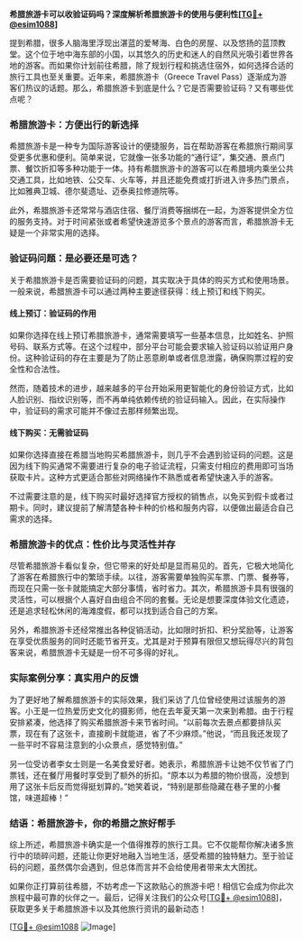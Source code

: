 **希腊旅游卡可以收验证码吗？深度解析希腊旅游卡的使用与便利性[[TG💪+ @esim1088](https://t.me/s/esim1088)]**

提到希腊，很多人脑海里浮现出湛蓝的爱琴海、白色的房屋、以及悠扬的蓝顶教堂。这个位于地中海东部的小国，以其悠久的历史和迷人的自然风光吸引着世界各地的游客。而如果你计划前往希腊，除了规划行程和挑选住宿外，如何选择合适的旅行工具也至关重要。近年来，希腊旅游卡（Greece Travel Pass）逐渐成为游客们热议的话题。那么，希腊旅游卡到底是什么？它是否需要验证码？又有哪些优点呢？

### 希腊旅游卡：方便出行的新选择

希腊旅游卡是一种专为国际游客设计的便捷服务，旨在帮助游客在希腊旅行期间享受更多优惠和便利。简单来说，它就像一张多功能的“通行证”，集交通、景点门票、餐饮折扣等多种功能于一体。持有希腊旅游卡的游客可以在希腊境内乘坐公共交通工具，比如地铁、公交车、火车等，并且还能免费或打折进入许多热门景点，比如雅典卫城、德尔斐遗址、迈泰奥拉修道院等。

此外，希腊旅游卡还常常与酒店住宿、餐厅消费等捆绑在一起，为游客提供全方位的服务支持。对于时间紧张或者希望快速游览多个景点的游客而言，希腊旅游卡无疑是一个非常实用的选择。

### 验证码问题：是必要还是可选？

关于希腊旅游卡是否需要验证码的问题，其实取决于具体的购买方式和使用场景。一般来说，希腊旅游卡可以通过两种主要途径获得：线上预订和线下购买。

#### 线上预订：验证码的作用

如果你选择在线上预订希腊旅游卡，通常需要填写一些基本信息，比如姓名、护照号码、联系方式等。在这个过程中，部分平台可能会要求输入验证码以验证用户身份。这种验证码的存在主要是为了防止恶意刷单或者信息泄露，确保购票过程的安全性和合法性。

然而，随着技术的进步，越来越多的平台开始采用更智能化的身份验证方式，比如人脸识别、指纹识别等，而不再单纯依赖传统的验证码输入。因此，在实际操作中，验证码的需求可能并不像过去那样频繁出现。

#### 线下购买：无需验证码

如果你选择直接在希腊当地购买希腊旅游卡，则几乎不会遇到验证码的问题。这是因为线下购买通常不需要进行复杂的电子验证流程，只需支付相应的费用即可当场获取卡片。这种方式更适合那些对网络操作不熟悉或者希望快速入手的游客。

不过需要注意的是，线下购买时最好选择官方授权的销售点，以免买到假卡或者过期卡。同时，建议提前了解清楚各种卡种的价格和服务内容，以便做出最适合自己需求的选择。

### 希腊旅游卡的优点：性价比与灵活性并存

尽管希腊旅游卡看似复杂，但它带来的好处却是显而易见的。首先，它极大地简化了游客在希腊旅行中的繁琐手续。以往，游客需要单独购买车票、门票、餐券等，而现在只需一张卡就能搞定大部分事情，省时省力。其次，希腊旅游卡具有很强的灵活性，可以根据个人喜好自由组合不同的套餐。无论是想要深度体验文化遗迹，还是追求轻松休闲的海滩度假，都可以找到适合自己的方案。

另外，希腊旅游卡还经常推出各种促销活动，比如限时折扣、积分奖励等，让游客在享受优质服务的同时还能节省开支。尤其是对于预算有限但又想玩得尽兴的背包客来说，希腊旅游卡无疑是一份不可多得的好礼。

### 实际案例分享：真实用户的反馈

为了更好地了解希腊旅游卡的实际效果，我们采访了几位曾经使用过该服务的游客。小王是一位热爱历史文化的摄影师，他在去年夏天第一次来到希腊。由于行程安排紧凑，他选择了购买希腊旅游卡来节省时间。“以前每次去景点都要排队买票，现在有了这张卡，直接刷卡就能进，省了不少麻烦。”他说，“而且我还发现了一些平时不容易注意到的小众景点，感觉特别值。”

另一位受访者李女士则是一名美食爱好者。她表示，希腊旅游卡让她不仅节省了门票钱，还在餐厅用餐时享受到了额外的折扣。“原本以为希腊的物价很高，没想到用了这张卡后反而觉得挺划算的。”她笑着说，“特别是那些隐藏在巷子里的小餐馆，味道超棒！”

### 结语：希腊旅游卡，你的希腊之旅好帮手

综上所述，希腊旅游卡确实是一个值得推荐的旅行工具。它不仅能帮你解决诸多旅行中的琐碎问题，还能让你更好地融入当地生活，感受希腊的独特魅力。至于验证码的问题，虽然偶尔会遇到，但总体而言并不会给使用者带来太大困扰。

如果你正打算前往希腊，不妨考虑一下这款贴心的旅游卡吧！相信它会成为你此次旅程中最可靠的伙伴之一。最后，记得关注我们的公众号[[TG💪+ @esim1088](https://t.me/s/esim1088)]，获取更多关于希腊旅游卡以及其他旅行资讯的最新动态！

[[TG💪+ @esim1088](https://t.me/s/esim1088) ![Image](https://i.postimg.cc/4NQfJmqS/Snipaste-2025-05-13-00-14-12.png)]